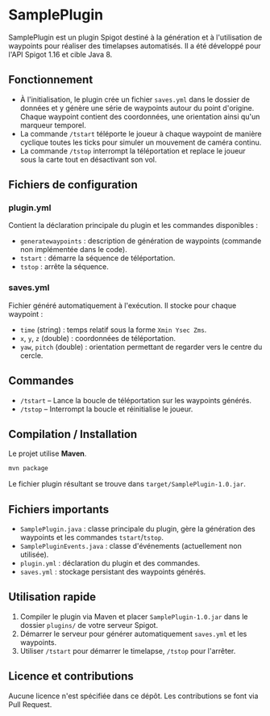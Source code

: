 # SamplePlugin

SamplePlugin est un plugin Spigot destiné à la génération et à l\'utilisation de waypoints pour réaliser des timelapses automatisés. Il a été développé pour l\'API Spigot 1.16 et cible Java 8.

## Fonctionnement
- À l\'initialisation, le plugin crée un fichier `saves.yml` dans le dossier de données et y génère une série de waypoints autour du point d\'origine. Chaque waypoint contient des coordonnées, une orientation ainsi qu\'un marqueur temporel.
- La commande `/tstart` téléporte le joueur à chaque waypoint de manière cyclique toutes les ticks pour simuler un mouvement de caméra continu.
- La commande `/tstop` interrompt la téléportation et replace le joueur sous la carte tout en désactivant son vol.

## Fichiers de configuration
### plugin.yml
Contient la déclaration principale du plugin et les commandes disponibles :
- `generatewaypoints` : description de génération de waypoints (commande non implémentée dans le code).
- `tstart` : démarre la séquence de téléportation.
- `tstop` : arrête la séquence.

### saves.yml
Fichier généré automatiquement à l\'exécution. Il stocke pour chaque waypoint :
- `time` (string) : temps relatif sous la forme `Xmin Ysec Zms`.
- `x`, `y`, `z` (double) : coordonnées de téléportation.
- `yaw`, `pitch` (double) : orientation permettant de regarder vers le centre du cercle.

## Commandes
- `/tstart` – Lance la boucle de téléportation sur les waypoints générés.
- `/tstop` – Interrompt la boucle et réinitialise le joueur.

## Compilation / Installation
Le projet utilise **Maven**.
```bash
mvn package
```
Le fichier plugin résultant se trouve dans `target/SamplePlugin-1.0.jar`.

## Fichiers importants
- `SamplePlugin.java` : classe principale du plugin, gère la génération des waypoints et les commandes `tstart`/`tstop`.
- `SamplePluginEvents.java` : classe d\'événements (actuellement non utilisée).
- `plugin.yml` : déclaration du plugin et des commandes.
- `saves.yml` : stockage persistant des waypoints générés.

## Utilisation rapide
1. Compiler le plugin via Maven et placer `SamplePlugin-1.0.jar` dans le dossier `plugins/` de votre serveur Spigot.
2. Démarrer le serveur pour générer automatiquement `saves.yml` et les waypoints.
3. Utiliser `/tstart` pour démarrer le timelapse, `/tstop` pour l\'arrêter.

## Licence et contributions
Aucune licence n\'est spécifiée dans ce dépôt. Les contributions se font via Pull Request.
